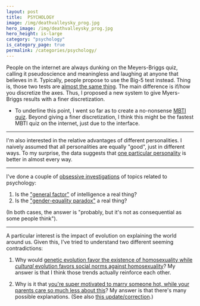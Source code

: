 ```yaml
---
layout: post
title:  PSYCHOLOGY
image: /img/deathvalleysky_prog.jpg
hero_image: /img/deathvalleysky_prog.jpg
hero_height: is-large
category: "psychology"
is_category_page: true
permalink: /categories/psychology/
---
```


People on the internet are always dunking on the Meyers-Briggs quiz, calling it pseudoscience and meaningless and laughing at anyone that believes in it. Typically, people propose to use the Big-5 test instead. Thing is, those two tests are [almost the same thing](/in-defense-of-myers-briggs.html). The main difference is if/how you discretize the axes.  Thus, I proposed a new system to give Myers-Briggs results with a finer discretization.

* To underline this point, I went so far as to create a no-nonsense [MBTI quiz](/mbti/).  Beyond giving a finer discretization, I think this might be the fastest MBTI quiz on the internet, just due to the interface.

---

I'm also interested in the relative advantages of different personalities. I naively assumed that all personalities are equally "good", just in different ways. To my surprise, the data suggests that [one particular personality](/better-personalities/) is better in almost every way.

---

I've done a couple of [obsessive investigations](/categories/obsessive-investigation) of topics related to psychology:

1. Is the ["general factor"](/general-intelligence/) of intelligence a real thing?
2. Is the ["gender-equality paradox"](/gender-equality-paradox/) a real thing?

(In both cases, the answer is "probably, but it's not as consequential as some people think").

---

A particular interest is the impact of evolution on explaining the world around us. Given this, I've tried to understand two different seeming contradictions:

1. Why would [genetic evolution favor the existence of homosexuality while *cultural* evolution favors social norms against homosexuality](/evolution/)? My answer is that I think those trends actually reinforce each other.

2. Why is it that [you're super motivated to marry someone hot, while your parents care so much less about this](/hotness/)? My answer is that there's many possible explanations. (See also [this update/correction](/shorts/#contra-me-on-hot-in-laws).) 